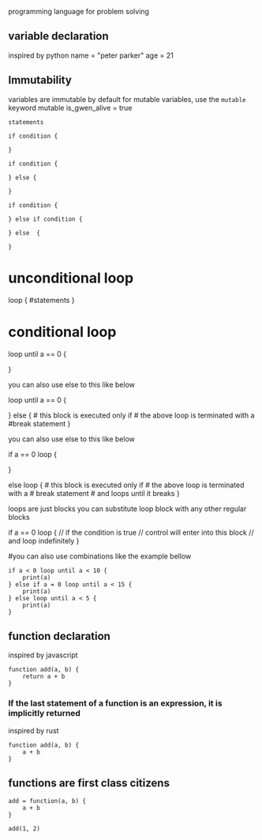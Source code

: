 programming language for problem solving

## variable declaration
inspired by python
name = "peter parker"
age = 21


## Immutability
variables are immutable by default
for mutable variables, use the `mutable` keyword
mutable is_gwen_alive = true


```
statements

if condition {

}

if condition {

} else {

}

if condition {

} else if condition {

} else  {

}

```
# unconditional loop

loop {
    #statements
}


# conditional loop

loop until a == 0 {

}

you can also use else to this like below

loop until a == 0 {

}
else {
    # this block is executed only if
    # the above loop is terminated with a
    #break statement
}

you can also use else to this like below

if a == 0 loop {

}

else loop {
    # this block is executed only if
    # the above loop is terminated with a
    # break statement
    # and loops until it breaks
}

loops are just blocks
you can substitute loop block with any other
regular blocks

if a == 0 loop {
    // if the condition is true
    // control will enter into this block
    // and loop indefinitely
}

#you can also use combinations like the example bellow

```
if a < 0 loop until a < 10 {
    print(a)
} else if a = 0 loop until a < 15 {
    print(a)
} else loop until a < 5 {
    print(a)
}
```


## function declaration
inspired by javascript
```
function add(a, b) {
    return a + b
}
```

### If the last statement of a function is an expression, it is implicitly returned
inspired by rust
```
function add(a, b) {
    a + b
}
```
## functions are first class citizens
```
add = function(a, b) {
    a + b
}

add(1, 2)
```


